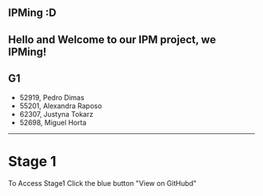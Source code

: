## IPMing :D

Hello and Welcome to our IPM project, we IPMing!
---
## G1
- 52919, Pedro Dimas                           
- 55201, Alexandra Raposo
- 62307, Justyna Tokarz
- 52698, Miguel Horta   

---

# Stage 1
To Access Stage1 Click the blue button "View on GitHubd"
